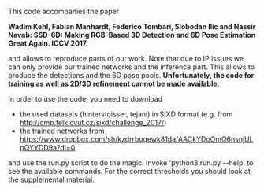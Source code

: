 
This code accompanies the paper

**Wadim Kehl, Fabian Manhardt, Federico Tombari, Slobodan Ilic and Nassir Navab:
SSD-6D: Making RGB-Based 3D Detection and 6D Pose Estimation Great Again. ICCV 2017.**

and allows to reproduce parts of our work. Note that due to IP issues we can only 
provide our trained networks and the inference part. This allows to produce the detections and 
the 6D pose pools. **Unfortunately, the code for training as well as 2D/3D refinement cannot be made available.**

In order to use the code, you need to download
* the used datasets (hinterstoisser, tejani) in 
SIXD format (e.g. from http://cmp.felk.cvut.cz/sixd/challenge_2017/)
* the trained networks from https://www.dropbox.com/sh/kzdrrbuqewk81da/AACkYDoOmQ6nsnjULpQYYDD9a?dl=0

and use the run.py script to do the magic. Invoke 'python3 run.py --help' to see the available commands. 
For the correct thresholds you should look at the supplemental material.






